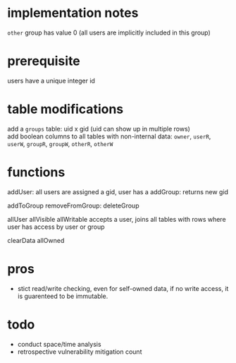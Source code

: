 # implementation notes
`other` group has value 0 (all users are implicitly included in this group)

# prerequisite
users have a unique integer id

# table modifications
add a `groups` table: uid x gid (uid can show up in multiple rows)  
add boolean columns to all tables with non-internal data: `owner`, `userR`, `userW`, `groupR`, `groupW`, `otherR`, `otherW`

# functions
addUser: all users are assigned a gid, user has a 
addGroup: returns new gid

addToGroup
removeFromGroup:
deleteGroup


allUser
allVisible
allWritable
accepts a user, joins all tables with rows where user has access by user or group

clearData
allOwned

# pros
* stict read/write checking, even for self-owned data, if no write access, it is guarenteed to be immutable.

# todo
* conduct space/time analysis
* retrospective vulnerability mitigation count
